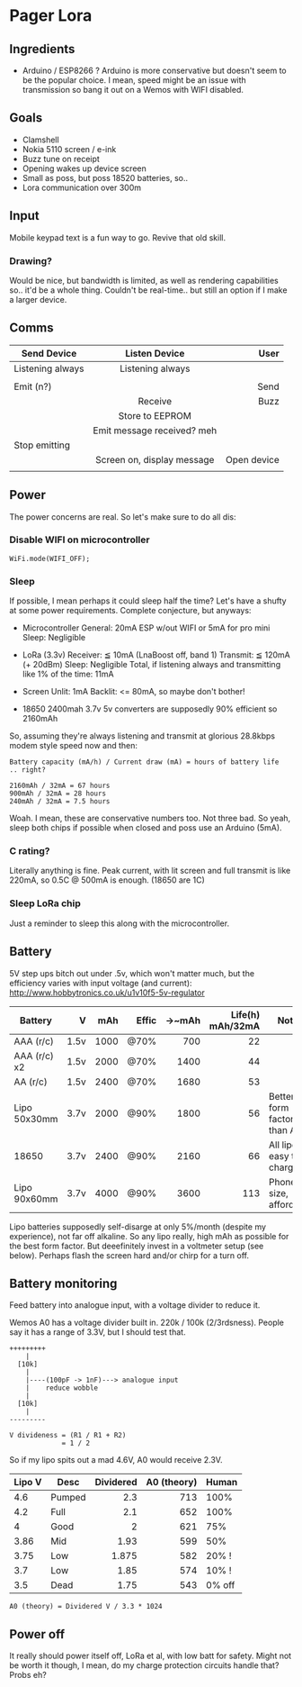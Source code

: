 # Pager Lora

## Ingredients

- Arduino / ESP8266 ?
  Arduino is more conservative but doesn't seem to be the popular choice. I mean, speed might be an issue with transmission so bang it out on a Wemos with WIFI disabled.

## Goals

- Clamshell
- Nokia 5110 screen / e-ink
- Buzz tune on receipt
- Opening wakes up device screen
- Small as poss, but poss 18520 batteries, so..
- Lora communication over 300m

## Input

Mobile keypad text is a fun way to go. Revive that old skill.

### Drawing?

Would be nice, but bandwidth is limited, as well as rendering capabilities so.. it'd be a whole thing. Couldn't be real-time.. but still an option if I make a larger device.

## Comms

| Send Device      |       Listen Device        |        User |
| ---------------- | :------------------------: | ----------: |
| Listening always |      Listening always      |             |
|                  |                            |             |
| Emit (n?)        |                            |        Send |
|                  |          Receive           |        Buzz |
|                  |      Store to EEPROM       |             |
|                  | Emit message received? meh |             |
| Stop emitting    |                            |             |
|                  | Screen on, display message | Open device |
|                  |                            |             |

## Power

The power concerns are real. So let's make sure to do all dis:

### Disable WIFI on microcontroller

`WiFi.mode(WIFI_OFF);`

### Sleep

If possible, I mean perhaps it could sleep half the time? Let's have a shufty at some power requirements. Complete conjecture, but anyways:

- Microcontroller
  General: 20mA ESP w/out WIFI or 5mA for pro mini
  Sleep: Negligible

- LoRa (3.3v)
  Receiver: ≦ 10mA (LnaBoost off, band 1)
  Transmit: ≦ 120mA (+ 20dBm)
  Sleep: Negligible
  Total, if listening always and transmitting like 1% of the time: 11mA

- Screen
  Unlit: 1mA
  Backlit: <= 80mA, so maybe don't bother!

- 18650 2400mah 3.7v
  5v converters are supposedly 90% efficient so 2160mAh

So, assuming they're always listening and transmit at glorious 28.8kbps modem style speed now and then:

    Battery capacity (mA/h) / Current draw (mA) = hours of battery life  .. right?

    2160mAh / 32mA = 67 hours
    900mAh / 32mA = 28 hours
    240mAh / 32mA = 7.5 hours

Woah. I mean, these are conservative numbers too. Not three bad.
So yeah, sleep both chips if possible when closed and poss use an Arduino (5mA).

### C rating?

Literally anything is fine.
Peak current, with lit screen and full transmit is like 220mA, so 0.5C @ 500mA is enough. (18650 are 1C)

### Sleep LoRa chip

Just a reminder to sleep this along with the microcontroller.

## Battery

5V step ups bitch out under .5v, which won't matter much, but the efficiency varies with input voltage (and current): http://www.hobbytronics.co.uk/u1v10f5-5v-regulator

| Battery      |    V |  mAh | Effic | ->~mAh | Life(h) mAh/32mA | Notes                      |
| ------------ | ---: | ---: | ----: | -----: | ---------------: | -------------------------- |
| AAA (r/c)    | 1.5v | 1000 |  @70% |    700 |               22 |                            |
| AAA (r/c) x2 | 1.5v | 2000 |  @70% |   1400 |               44 |                            |
| AA (r/c)     | 1.5v | 2400 |  @70% |   1680 |               53 |                            |
| Lipo 50x30mm | 3.7v | 2000 |  @90% |   1800 |               56 | Better form factor than AA |
| 18650        | 3.7v | 2400 |  @90% |   2160 |               66 | All lipos easy to charge   |
| Lipo 90x60mm | 3.7v | 4000 |  @90% |   3600 |              113 | Phone bat size, affordable |

Lipo batteries supposedly self-disarge at only 5%/month (despite my experience), not far off alkaline.
So any lipo really, high mAh as possible for the best form factor.
But deeefinitely invest in a voltmeter setup (see below). Perhaps flash the screen hard and/or chirp for a turn off.

## Battery monitoring

Feed battery into analogue input, with a voltage divider to reduce it.

Wemos A0 has a voltage divider built in. 220k / 100k (2/3rdsness).
People say it has a range of 3.3V, but I should test that.

    +++++++++
        |
      [10k]
        |
        |----(100pF -> 1nF)---> analogue input
        |    reduce wobble
        |
      [10k]
        |
    ---------

    V divideness = (R1 / R1 + R2)
                 = 1 / 2

So if my lipo spits out a mad 4.6V, A0 would receive 2.3V.

| Lipo V | Desc   | Dividered | A0 (theory) | Human  |
| ------ | ------ | --------: | ----------: | ------ |
| 4.6    | Pumped |       2.3 |         713 | 100%   |
| 4.2    | Full   |       2.1 |         652 | 100%   |
| 4      | Good   |         2 |         621 | 75%    |
| 3.86   | Mid    |      1.93 |         599 | 50%    |
| 3.75   | Low    |     1.875 |         582 | 20% !  |
| 3.7    | Low    |      1.85 |         574 | 10% !  |
| 3.5    | Dead   |      1.75 |         543 | 0% off |

    A0 (theory) = Dividered V / 3.3 * 1024

## Power off

It really should power itself off, LoRa et al, with low batt for safety. Might not be worth it though, I mean, do my charge protection circuits handle that? Probs eh?
